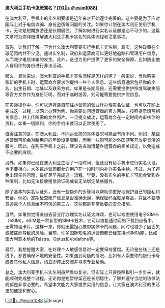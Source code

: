 **澳大利亞手机卡怎麽實名？[[TG💪+ @esim1088](https://t.me/s/esim1088)]**

在澳大利亚，手机卡的实名制要求是近年来才开始逐步完善的。这主要是为了应对国际上对于电信诈骗、身份盗窃等问题的关注。如果你计划在澳大利亚使用手机卡，无论是短期旅游还是长期居住，了解如何进行实名认证都是必不可少的。这篇文章将为你详细讲解澳大利亚手机卡实名的具体流程和注意事项。

首先，让我们了解一下为什么澳大利亚要实行手机卡实名制。其实，这种政策在全球范围内并不少见。通过实名制，政府和运营商可以更好地追踪和管理用户信息，从而减少电信诈骗的发生。此外，这也为用户提供了更多的安全保障，比如防止他人冒用你的身份进行非法活动。

那么，具体来说，澳大利亚的手机卡实名流程是怎样的呢？一般来说，当你购买一张新的手机卡时，运营商会要求你提供一些个人信息。这些信息通常包括你的全名、出生日期、地址以及联系方式。如果是长期居民，还需要提供护照或驾驶执照等官方文件作为身份证明。而对于临时游客，则可能需要提供护照信息。

在实际操作中，你可以选择亲自前往运营商的营业厅办理实名认证，也可以在网上完成这一过程。以网上办理为例，你需要访问运营商的官方网站，按照提示填写相关信息，并上传所需的文件照片。一旦提交成功，运营商会在一定时间内审核你的资料。如果一切顺利，你的手机卡就可以正常使用了。

值得注意的是，在澳大利亚，不同运营商的具体要求可能会有所不同。例如，某些运营商可能会对新用户的年龄设定限制，而另一些则可能对外国游客开放更灵活的服务。因此，在购买手机卡之前，建议先查询清楚各运营商的相关规定，以免造成不必要的麻烦。

另外，如果你已经在澳大利亚生活了一段时间，但还没有给手机卡进行实名认证，也不要担心。大多数运营商都允许用户在一段时间内补办实名手续。不过，为了避免出现任何问题，最好尽早完成这一流程。毕竟，没有实名的手机卡可能会受到各种限制，比如无法接收短信验证码或者无法绑定某些服务。

除了基本的实名认证外，还有一些额外的步骤可以帮助你更好地保护自己的隐私和安全。例如，定期检查账户信息是否准确无误，确保密码强度足够高，并且不要随意透露个人信息给不可信的第三方。这些都是非常重要的安全措施。

当然，如果你觉得亲自去营业厅办理实名认证太麻烦，也可以考虑使用电子SIM卡（eSIM）。eSIM是一种新型的SIM卡技术，它可以直接通过网络下载到设备中，无需物理卡片。这样一来，你就无需担心携带实体卡的问题，同时也减少了因丢失或被盗而导致的风险。目前，许多国际知名的运营商都已经支持eSIM功能，比如澳大利亚本地的Telstra、Optus和Vodafone等。

最后，我想提醒大家，在处理个人敏感信息时一定要保持警惕。无论是在线上还是线下，都要确保环境的安全性。如果遇到可疑的情况，比如有人索要你的银行卡号或者其他私人信息，请立即停止交流并寻求专业帮助。

总之，澳大利亚手机卡实名制虽然看似复杂，但实际上只要按照指引一步步来，就能顺利完成整个过程。无论你是短暂停留还是长期居住，了解并遵守当地的法律法规都是非常必要的。希望本文能为大家提供实用的信息，让大家在澳大利亚的生活更加便捷和安心。

[[TG💪+ @esim1088](https://t.me/s/esim1088) ![Image](https://i.postimg.cc/4NQfJmqS/Snipaste-2025-05-13-00-14-12.png)]
